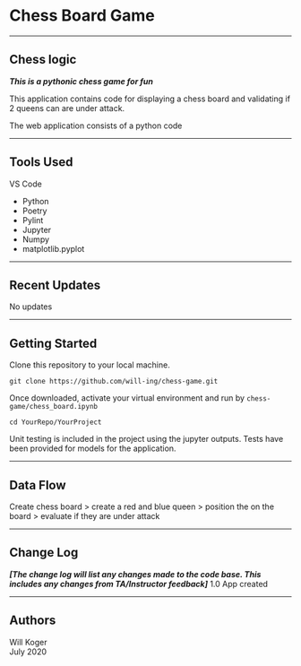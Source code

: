 # Chess Board Game

---
## Chess logic
***This is a pythonic chess game for fun***

This application contains code for displaying a chess board and validating if 2 queens can are under attack.

The web application consists of a python code

---

## Tools Used
VS Code

- Python
- Poetry
- Pylint
- Jupyter
- Numpy
- matplotlib.pyplot

---

## Recent Updates

No updates

---

## Getting Started

Clone this repository to your local machine.

```terminal
git clone https://github.com/will-ing/chess-game.git
```

Once downloaded, activate your virtual environment and run by `chess-game/chess_board.ipynb`

```terminal
cd YourRepo/YourProject
```

Unit testing is included in the project using the jupyter outputs. Tests have been provided for models for the application.

---

## Data Flow 

Create chess board > create a red and blue queen > position the on the board > evaluate if they are under attack

---

## Change Log
***[The change log will list any changes made to the code base. This includes any changes from TA/Instructor feedback]***
1.0 App created

---

## Authors
Will Koger\
July 2020


